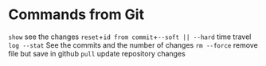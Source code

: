 # Commands from Git

`show` see the changes
`reset`+`id from commit`+`--soft || --hard` time travel
`log --stat` See the commits and the number of changes
`rm --force` remove file but save in github
`pull` update repository changes 



